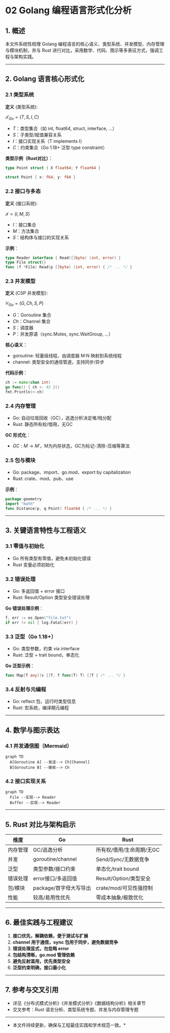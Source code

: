 # 02 Golang 编程语言形式化分析

## 1. 概述

本文件系统性梳理 Golang 编程语言的核心语义、类型系统、并发模型、内存管理与模块机制，并与 Rust 进行对比，采用数学、代码、图示等多表征方式，强调工程与架构实践。

---

## 2. Golang 语言核心形式化

### 2.1 类型系统

**定义** (类型系统):

$\mathcal{T}_{Go} = (T, S, I, C)$

- $T$：类型集合（如 int, float64, struct, interface, ...）
- $S$：子类型/赋值兼容关系
- $I$：接口实现关系（T implements I）
- $C$：约束集合（Go 1.18+ 泛型 type constraint）

**类型示例（Rust对比）**：

```go
type Point struct { X float64; Y float64 }

```

```rust
struct Point { x: f64, y: f64 }

```

### 2.2 接口与多态

**定义** (接口系统):

$\mathcal{I} = (I, M, S)$

- $I$：接口集合
- $M$：方法集合
- $S$：结构体与接口的实现关系

**示例**：

```go
type Reader interface { Read([]byte) (int, error) }
type File struct{}
func (f *File) Read(p []byte) (int, error) { /* ... */ }

```

### 2.3 并发模型

**定义** (CSP 并发模型):

$\mathcal{C}_{Go} = (G, Ch, S, P)$

- $G$：Goroutine 集合
- $Ch$：Channel 集合
- $S$：调度器
- $P$：并发原语（sync.Mutex, sync.WaitGroup, ...）

**核心语义**：

- goroutine: 轻量级线程，由调度器 M:N 映射到系统线程
- channel: 类型安全的通信管道，支持同步/异步

**代码示例**：

```go
ch := make(chan int)
go func() { ch <- 42 }()
fmt.Println(<-ch)

```

### 2.4 内存管理

- Go: 自动垃圾回收（GC），逃逸分析决定堆/栈分配
- Rust: 静态所有权/借用，无GC

**GC 形式化**：

- $GC: M \rightarrow M'$，M为内存状态，GC为标记-清除-压缩等算法

### 2.5 包与模块

- Go: package、import、go.mod、export by capitalization
- Rust: crate、mod、pub、use

**示例**：

```go
package geometry
import "math"
func Distance(p, q Point) float64 { /* ... */ }

```

---

## 3. 关键语言特性与工程语义

### 3.1 零值与初始化

- Go 所有类型有零值，避免未初始化错误
- Rust 变量必须初始化

### 3.2 错误处理

- Go: 多返回值 + error 接口
- Rust: Result/Option 类型安全错误处理

**Go 错误处理示例**：

```go
f, err := os.Open("file.txt")
if err != nil { log.Fatal(err) }

```

### 3.3 泛型（Go 1.18+）

- Go: 类型参数，约束 via interface
- Rust: 泛型 + trait bound，单态化

**Go 泛型示例**：

```go
func Map[T any](s []T, f func(T) T) []T { /* ... */ }

```

### 3.4 反射与元编程

- Go: reflect 包，运行时类型信息
- Rust: 宏系统，编译期元编程

---

## 4. 数学与图示表达

### 4.1 并发通信图（Mermaid）

```mermaid
graph TD
  A[Goroutine A] --发送--> Ch[Channel]
  B[Goroutine B] --接收--> Ch

```

### 4.2 接口实现关系

```mermaid
graph TD
  File --实现--> Reader
  Buffer --实现--> Reader

```

---

## 5. Rust 对比与架构启示

| 维度         | Go                          | Rust                         |
|--------------|-----------------------------|------------------------------|
| 内存管理     | GC/逃逸分析                 | 所有权/借用/生命周期/无GC     |
| 并发         | goroutine/channel           | Send/Sync/无数据竞争         |
| 泛型         | 类型参数/接口约束           | 单态化/trait bound           |
| 错误处理     | error接口/多返回值          | Result/Option/类型安全       |
| 包/模块      | package/首字母大写导出      | crate/mod/可见性强控制       |
| 性能         | 较高/易用性优先             | 零成本抽象/极致优化          |

---

## 6. 最佳实践与工程建议

1. **接口优先，解耦依赖，便于测试与扩展**
2. **channel 用于通信，sync 包用于同步，避免数据竞争**
3. **错误处理显式，勿忽略 error**
4. **包结构清晰，go.mod 管理依赖**
5. **避免反射滥用，优先类型安全**
6. **泛型约束明确，接口最小化**

---

## 7. 参考与交叉引用

- 详见《分布式模式分析》《并发模式分析》《数据结构分析》相关章节
- 交叉参考：Rust 语言分析、类型系统专题、并发与内存管理专题

---

* 本文件持续更新，确保与工程最佳实践和学术规范一致。*
